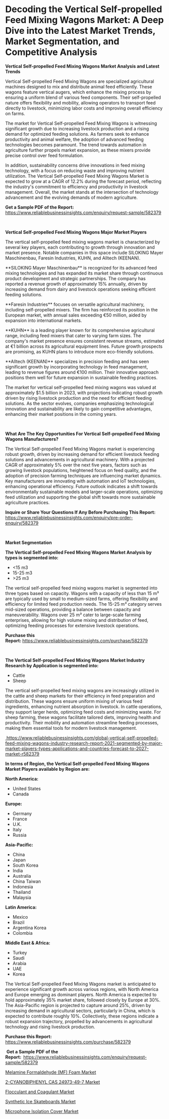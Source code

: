 <p><h1>Decoding the Vertical Self-propelled Feed Mixing Wagons Market: A Deep Dive into the Latest Market Trends, Market Segmentation, and Competitive Analysis</h1></p><p><strong>Vertical Self-propelled Feed Mixing Wagons Market Analysis and Latest Trends</strong></p>
<p><p>Vertical Self-propelled Feed Mixing Wagons are specialized agricultural machines designed to mix and distribute animal feed efficiently. These wagons feature vertical augers, which enhance the mixing process by ensuring a uniform blend of various feed components. Their self-propelled nature offers flexibility and mobility, allowing operators to transport feed directly to livestock, minimizing labor costs and improving overall efficiency on farms.</p><p>The market for Vertical Self-propelled Feed Mixing Wagons is witnessing significant growth due to increasing livestock production and a rising demand for optimized feeding solutions. As farmers seek to enhance productivity and animal welfare, the adoption of advanced feeding technologies becomes paramount. The trend towards automation in agriculture further propels market expansion, as these mixers provide precise control over feed formulation.</p><p>In addition, sustainability concerns drive innovations in feed mixing technology, with a focus on reducing waste and improving nutrient utilization. The Vertical Self-propelled Feed Mixing Wagons Market is expected to grow at a CAGR of 12.2% during the forecast period, reflecting the industry's commitment to efficiency and productivity in livestock management. Overall, the market stands at the intersection of technology advancement and the evolving demands of modern agriculture.</p></p>
<p><strong>Get a Sample PDF of the Report:&nbsp;</strong> <a href="https://www.reliablebusinessinsights.com/enquiry/request-sample/582379?utm_campaign=113&utm_medium=2&utm_source=Github&utm_content=ia&utm_term=27092024&utm_id=vertical-self-propelled-feed-mixing-wagons">https://www.reliablebusinessinsights.com/enquiry/request-sample/582379</a></p>
<p>&nbsp;</p>
<p><strong>Vertical Self-propelled Feed Mixing Wagons Major Market Players</strong></p>
<p><p>The vertical self-propelled feed mixing wagons market is characterized by several key players, each contributing to growth through innovation and market presence. Notable companies in this space include SILOKING Mayer Maschinenbau, Faresin Industries, KUHN, and Alltech (KEENAN).</p><p>**SILOKING Mayer Maschinenbau** is recognized for its advanced feed mixing technologies and has expanded its market share through continuous product development and strategic partnerships. The company has reported a revenue growth of approximately 15% annually, driven by increasing demand from dairy and livestock operations seeking efficient feeding solutions.</p><p>**Faresin Industries** focuses on versatile agricultural machinery, including self-propelled mixers. The firm has reinforced its position in the European market, with annual sales exceeding €50 million, aided by expansion into international markets.</p><p>**KUHN** is a leading player known for its comprehensive agricultural range, including feed mixers that cater to varying farm sizes. The company's market presence ensures consistent revenue streams, estimated at €1 billion across its agricultural equipment lines. Future growth prospects are promising, as KUHN plans to introduce more eco-friendly solutions.</p><p>**Alltech (KEENAN)** specializes in precision feeding and has seen significant growth by incorporating technology in feed management, leading to revenue figures around €100 million. Their innovative approach positions them well for future expansion in sustainable feeding practices.</p><p>The market for vertical self-propelled feed mixing wagons was valued at approximately $1.5 billion in 2023, with projections indicating robust growth driven by rising livestock production and the need for efficient feeding solutions. As the sector evolves, companies emphasizing technological innovation and sustainability are likely to gain competitive advantages, enhancing their market positions in the coming years.</p></p>
<p>&nbsp;</p>
<p><strong>What Are The Key Opportunities For Vertical Self-propelled Feed Mixing Wagons Manufacturers?</strong></p>
<p><p>The Vertical Self-propelled Feed Mixing Wagons market is experiencing robust growth, driven by increasing demand for efficient livestock feeding solutions and advancements in agricultural machinery. With a projected CAGR of approximately 5% over the next five years, factors such as growing livestock populations, heightened focus on feed quality, and the adoption of precision farming techniques are influencing market dynamics. Key manufacturers are innovating with automation and IoT technologies, enhancing operational efficiency. Future outlook indicates a shift towards environmentally sustainable models and larger-scale operations, optimizing feed utilization and supporting the global shift towards more sustainable agriculture practices.</p></p>
<p><strong>Inquire or Share Your Questions If Any Before Purchasing This Report:</strong> <a href="https://www.reliablebusinessinsights.com/enquiry/pre-order-enquiry/582379?utm_campaign=113&utm_medium=2&utm_source=Github&utm_content=ia&utm_term=27092024&utm_id=vertical-self-propelled-feed-mixing-wagons">https://www.reliablebusinessinsights.com/enquiry/pre-order-enquiry/582379</a></p>
<p>&nbsp;</p>
<p><strong>Market Segmentation</strong></p>
<p><strong>The Vertical Self-propelled Feed Mixing Wagons Market Analysis by types is segmented into:</strong></p>
<p><ul><li><15 m3</li><li>15-25 m3</li><li>>25 m3</li></ul></p>
<p><p>The vertical self-propelled feed mixing wagons market is segmented into three types based on capacity. Wagons with a capacity of less than 15 m³ are typically used by small to medium-sized farms, offering flexibility and efficiency for limited feed production needs. The 15-25 m³ category serves mid-sized operations, providing a balance between capacity and maneuverability. Wagons over 25 m³ cater to large-scale farming enterprises, allowing for high volume mixing and distribution of feed, optimizing feeding processes for extensive livestock operations.</p></p>
<p><strong>Purchase this Report:&nbsp;</strong><a href="https://www.reliablebusinessinsights.com/purchase/582379?utm_campaign=113&utm_medium=2&utm_source=Github&utm_content=ia&utm_term=27092024&utm_id=vertical-self-propelled-feed-mixing-wagons">https://www.reliablebusinessinsights.com/purchase/582379</a></p>
<p>&nbsp;</p>
<p><strong>The Vertical Self-propelled Feed Mixing Wagons Market Industry Research by Application is segmented into:</strong></p>
<p><ul><li>Cattle</li><li>Sheep</li></ul></p>
<p><p>The vertical self-propelled feed mixing wagons are increasingly utilized in the cattle and sheep markets for their efficiency in feed preparation and distribution. These wagons ensure uniform mixing of various feed ingredients, enhancing nutrient absorption in livestock. In cattle operations, they support larger herds, optimizing feed costs and minimizing waste. For sheep farming, these wagons facilitate tailored diets, improving health and productivity. Their mobility and automation streamline feeding processes, making them essential tools for modern livestock management.</p></p>
<p><a href="https://www.reliablebusinessinsights.com/global-vertical-self-propelled-feed-mixing-wagons-industry-research-report-2021-segmented-by-major-market-players-types-applications-and-countries-forecast-to-2027-market-r582379?utm_campaign=113&utm_medium=2&utm_source=Github&utm_content=ia&utm_term=27092024&utm_id=vertical-self-propelled-feed-mixing-wagons">&nbsp;https://www.reliablebusinessinsights.com/global-vertical-self-propelled-feed-mixing-wagons-industry-research-report-2021-segmented-by-major-market-players-types-applications-and-countries-forecast-to-2027-market-r582379</a></p>
<p><strong>In terms of Region, the Vertical Self-propelled Feed Mixing Wagons Market Players available by Region are:</strong></p>
<p>
    <p> <strong> North America: </strong>
        <ul>
            <li>United States</li>
            <li>Canada</li>
        </ul>
        </p> 
    <p> <strong> Europe: </strong>
        <ul>
            <li>Germany</li>
            <li>France</li>
            <li>U.K.</li>
            <li>Italy</li>
            <li>Russia</li>
        </ul>
        </p> 
    <p> <strong> Asia-Pacific: </strong>
        <ul>
            <li>China</li>
            <li>Japan</li>
            <li>South Korea</li>
            <li>India</li>
            <li>Australia</li>
            <li>China Taiwan</li>
            <li>Indonesia</li>
            <li>Thailand</li>
            <li>Malaysia</li>
        </ul>
        </p> 
    <p> <strong> Latin America: </strong>
        <ul>
            <li>Mexico</li>
            <li>Brazil</li>
            <li>Argentina Korea</li>
            <li>Colombia</li>
        </ul>
        </p> 
    <p> <strong> Middle East & Africa: </strong>
        <ul>
            <li>Turkey</li>
            <li>Saudi</li>
            <li>Arabia</li>
            <li>UAE</li>
            <li>Korea</li>
        </ul>
    </p>
    </p>
<p><p>The Vertical Self-propelled Feed Mixing Wagons market is anticipated to experience significant growth across various regions, with North America and Europe emerging as dominant players. North America is expected to hold approximately 35% market share, followed closely by Europe at 30%. The Asia-Pacific region is projected to capture around 25%, driven by increasing demand in agricultural sectors, particularly in China, which is expected to contribute roughly 10%. Collectively, these regions indicate a robust expansion trajectory, propelled by advancements in agricultural technology and rising livestock production.</p></p>
<p><strong>Purchase this Report: </strong><a href="https://www.reliablebusinessinsights.com/purchase/582379?utm_campaign=113&utm_medium=2&utm_source=Github&utm_content=ia&utm_term=27092024&utm_id=vertical-self-propelled-feed-mixing-wagons">https://www.reliablebusinessinsights.com/purchase/582379</a></p>
<p>&nbsp;<strong>Get a Sample PDF of the Report:&nbsp;&nbsp;</strong><a href="https://www.reliablebusinessinsights.com/enquiry/request-sample/582379?utm_campaign=113&utm_medium=2&utm_source=Github&utm_content=ia&utm_term=27092024&utm_id=vertical-self-propelled-feed-mixing-wagons">https://www.reliablebusinessinsights.com/enquiry/request-sample/582379</a></p>
<p><strong></strong></p>
<p><p><a href="https://github.com/EugeneMBlackman/Market-Research-Report-List-1/blob/main/melamine-formaldehyde-mf-foam-market.md?utm_campaign=113&utm_medium=2&utm_source=Github&utm_content=ia&utm_term=27092024&utm_id=vertical-self-propelled-feed-mixing-wagons">Melamine Formaldehyde (MF) Foam Market</a></p><p><a href="https://github.com/WILSONTANNISHA/Market-Research-Report-List-1/blob/main/2-cyanobiphenyl-cas-24973-49-7-market.md?utm_campaign=113&utm_medium=2&utm_source=Github&utm_content=ia&utm_term=27092024&utm_id=vertical-self-propelled-feed-mixing-wagons">2-CYANOBIPHENYL CAS 24973-49-7 Market</a></p><p><a href="https://www.linkedin.com/pulse/flocculant-coagulant-market-trends-regional-insights-forecasted-nkw2f?utm_campaign=113&utm_medium=2&utm_source=Github&utm_content=ia&utm_term=27092024&utm_id=vertical-self-propelled-feed-mixing-wagons">Flocculant and Coagulant Market</a></p><p><a href="https://issuu.com/reportprime-2/docs/synthetic-ice-skateboards-market-si_7ae18ec5f146f4?utm_campaign=113&utm_medium=2&utm_source=Github&utm_content=ia&utm_term=27092024&utm_id=vertical-self-propelled-feed-mixing-wagons">Synthetic Ice Skateboards Market</a></p><p><a href="https://issuu.com/reportprime-2/docs/microphone-isolation-cover-market-s_427dedf1fe791a?utm_campaign=113&utm_medium=2&utm_source=Github&utm_content=ia&utm_term=27092024&utm_id=vertical-self-propelled-feed-mixing-wagons">Microphone Isolation Cover Market</a></p></p>